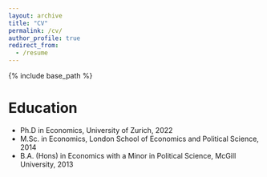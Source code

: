 ```yaml
---
layout: archive
title: "CV"
permalink: /cv/
author_profile: true
redirect_from:
  - /resume
---
```


{% include base_path %}

Education
======
* Ph.D in Economics, University of Zurich, 2022
* M.Sc. in Economics, London School of Economics and Political Science, 2014 
* B.A. (Hons) in Economics with a Minor in Political Science, McGill University, 2013





  

